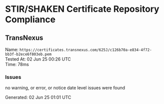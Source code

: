 # STIR/SHAKEN Certificate Repository Compliance

## TransNexus

Name: `https://certificates.transnexus.com/625J/c126b70a-e834-4f72-bb3f-b2ece6f803eb.pem`\
Tested At: 02 Jun 25 00:26 UTC\
Time: 78ms

### Issues

no warning, or error, or notice date level issues were found

Generated: 02 Jun 25 01:01 UTC